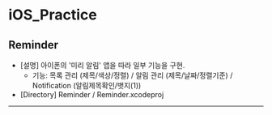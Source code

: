 # iOS_Practice

## Reminder

- [설명] 아이폰의 '미리 알림' 앱을 따라 일부 기능을 구현.
  - 기능: 목록 관리 (제목/색상/정렬) / 알림 관리 (제목/날짜/정렬기준) / Notification (알림제목확인/뱃지(1))
- [Directory] Reminder / Reminder.xcodeproj

***

